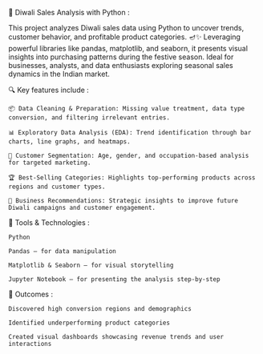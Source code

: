 🧾 Diwali Sales Analysis with Python : 

   This project analyzes Diwali sales data using Python to uncover trends, customer behavior, and profitable product categories. 🪔✨ Leveraging powerful libraries like pandas, matplotlib, and seaborn, it presents visual insights into purchasing patterns during the festive season. Ideal for businesses, analysts, and data enthusiasts exploring seasonal sales dynamics in the Indian market. 

🔍 Key features include :

    📦 Data Cleaning & Preparation: Missing value treatment, data type conversion, and filtering irrelevant entries.

    📊 Exploratory Data Analysis (EDA): Trend identification through bar charts, line graphs, and heatmaps.
 
    🎯 Customer Segmentation: Age, gender, and occupation-based analysis for targeted marketing.

    🏆 Best-Selling Categories: Highlights top-performing products across regions and customer types.

    🧠 Business Recommendations: Strategic insights to improve future Diwali campaigns and customer engagement.

   📂 Tools & Technologies :

    Python
 
    Pandas – for data manipulation

    Matplotlib & Seaborn – for visual storytelling

    Jupyter Notebook – for presenting the analysis step-by-step

📌 Outcomes :

    Discovered high conversion regions and demographics
   
    Identified underperforming product categories

    Created visual dashboards showcasing revenue trends and user interactions
